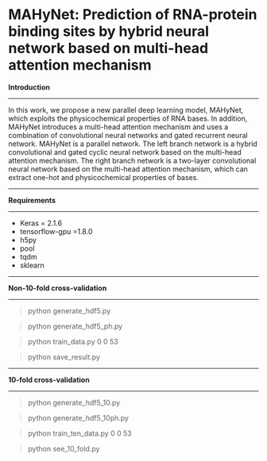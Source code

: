# MAHyNet: Prediction of RNA-protein binding sites by hybrid neural network based on multi-head attention mechanism
**Introduction**
****
  In this work, we propose a new parallel deep learning model, MAHyNet, which exploits the physicochemical properties of RNA bases.  In addition, MAHyNet introduces a multi-head attention mechanism and uses a combination of convolutional neural networks and gated recurrent neural network.  MAHyNet is a parallel network.  The left branch network is a hybrid convolutional and gated cyclic neural network based on the multi-head attention mechanism.  The right branch network is a two-layer convolutional neural network based on the multi-head attention mechanism, which can extract one-hot and physicochemical properties of bases.
****
**Requirements**
****
* Keras = 2.1.6  
* tensorflow-gpu =1.8.0  
* h5py  
* pool  
* tqdm  
* sklearn
****
**Non-10-fold cross-validation**
****
>python generate_hdf5.py

>python generate_hdf5_ph.py

>python train_data.py 0 0 53 
 
>python save_result.py

****
**10-fold cross-validation**
****
>python generate_hdf5_10.py 

>python generate_hdf5_10ph.py

>python train_ten_data.py 0 0 53  

>python see_10_fold.py  

